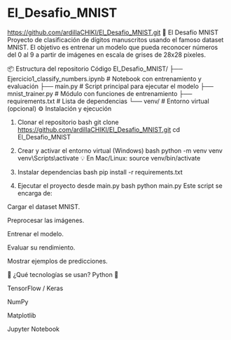 # El_Desafio_MNIST
https://github.com/ardillaCHIKI/El_Desafio_MNIST.git
🧠 El Desafío MNIST
Proyecto de clasificación de dígitos manuscritos usando el famoso dataset MNIST. El objetivo es entrenar un modelo que pueda reconocer números del 0 al 9 a partir de imágenes en escala de grises de 28x28 píxeles.

📦 Estructura del repositorio
Código
El_Desafio_MNIST/
├── Ejercicio1_classify_numbers.ipynb  # Notebook con entrenamiento y evaluación
├── main.py                            # Script principal para ejecutar el modelo
├── mnist_trainer.py                   # Módulo con funciones de entrenamiento
├── requirements.txt                   # Lista de dependencias
└── venv/                              # Entorno virtual (opcional)
⚙️ Instalación y ejecución
1. Clonar el repositorio
bash
git clone https://github.com/ardillaCHIKI/El_Desafio_MNIST.git
cd El_Desafio_MNIST
2. Crear y activar el entorno virtual (Windows)
bash
python -m venv venv
venv\Scripts\activate
💡 En Mac/Linux: source venv/bin/activate

3. Instalar dependencias
bash
pip install -r requirements.txt
4. Ejecutar el proyecto desde main.py
bash
python main.py
Este script se encarga de:

Cargar el dataset MNIST.

Preprocesar las imágenes.

Entrenar el modelo.

Evaluar su rendimiento.

Mostrar ejemplos de predicciones.

🧪 ¿Qué tecnologías se usan?
Python 🐍

TensorFlow / Keras

NumPy

Matplotlib

Jupyter Notebook

